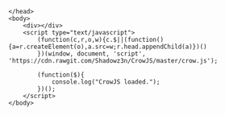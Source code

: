 <!DOCTYPE html>
<html>
    <head>

    </head>
    <body>
        <div></div>
        <script type="text/javascript">
            (function(c,r,o,w){c.$||(function(){a=r.createElement(o),a.src=w;r.head.appendChild(a)})()
            })(window, document, 'script', 'https://cdn.rawgit.com/Shadowz3n/CrowJS/master/crow.js');
            
            (function($){
                console.log("CrowJS loaded.");
            })();
        </script>
    </body>
</html>
